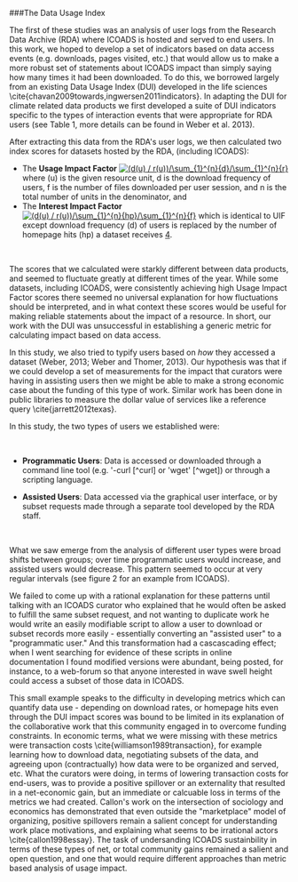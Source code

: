 ###The Data Usage Index

The first of these studies was an analysis of user logs from the Research Data Archive (RDA) where ICOADS is hosted and served to end users. In this work, we hoped to develop a set of indicators based on data access events (e.g. downloads, pages visited, etc.) that would allow us to make a more robust set of statements about ICOADS impact than simply saying how many times it had been downloaded. To do this, we borrowed largely from an existing Data Usage Index (DUI) developed in the life sciences \cite{chavan2009towards,ingwersen2011indicators}. In adapting the DUI for climate related data products we first developed a suite of DUI indicators specific to the types of interaction events that were appropriate for RDA users (see Table 1, more details can be found in Weber et al. 2013).

After extracting this data from the RDA's user logs, we then calculated two index scores for datasets hosted by the RDA, (including ICOADS): 

+ The **Usage Impact Factor** <a href="http://www.codecogs.com/eqnedit.php?latex=(d(u)&space;/&space;f(u))/\sum_{1}^{n}{d}/\sum_{1}^{n}{f}" target="_blank"><img src="http://latex.codecogs.com/gif.latex?(d(u)&space;/&space;f(u))/\sum_{1}^{n}{d}/\sum_{1}^{n}{f}" title="(d(u) / r(u))/\sum_{1}^{n}{d}/\sum_{1}^{n}{r}" /></a> where (u) is the given resource unit, d is the download frequency of users, f is the number of files downloaded per user session, and n is the total number of units in the denominator, and
+ The **Interest Impact Factor** <a href="http://www.codecogs.com/eqnedit.php?latex=(d(u)&space;/&space;f(u))/\sum_{1}^{n}{d}/\sum_{1}^{n}{f}" target="_blank"><img src="http://latex.codecogs.com/gif.latex?(hp(u)&space;/&space;f(u))/\sum_{1}^{n}{hp}/\sum_{1}^{n}{f}" title="(d(u) / r(u))/\sum_{1}^{n}{hp}/\sum_{1}^{n}{f}" /></a> which is identical to UIF except download frequency (d) of users is replaced by the number of homepage hits (hp) a dataset receives [4](#4).

<br>

The scores that we calculated were starkly different between data products, and seemed to fluctuate greatly at different times of the year. While some datasets, including ICOADS, were consistently achieving high Usage Impact Factor scores there seemed no universal explanation for how fluctuations should be interpreted, and in what context these scores would be useful for making reliable statements about the impact of a resource.  In short, our work with the DUI was unsuccessful in establishing a generic metric for calculating impact based on data access. 

In this study, we also tried to typify users based on _how_ they accessed a dataset (Weber, 2013; Weber and Thomer, 2013). Our hypothesis was that if we could develop a set of measurements for the impact that curators were having in assisting users then we might be able to make a strong economic case about the funding of this type of work. Similar work has been done in public libraries to measure the dollar value of services like a reference query \cite{jarrett2012texas}. 

In this study, the two types of users we established were:

<br>

+ **Programmatic Users**: Data is accessed or downloaded through a command line tool (e.g. '-curl [^curl] or 'wget' [^wget]) or through a scripting language. 


+ **Assisted Users**: Data accessed via the graphical user interface, or by subset requests made through a separate tool developed by the RDA staff. 

<br>

What we saw emerge from the analysis of different user types were broad shifts between groups; over time programmatic users would increase, and assisted users would decrease. This pattern seemed to occur at very regular intervals (see figure 2 for an example from ICOADS). 

We failed to come up with a rational explanation for these patterns until talking with an ICOADS curator who explained that he would often be asked to fulfill the same subset request, and not wanting to duplicate work he would write an easily modifiable script to allow a user to download or subset records more easily - essentially converting an "assisted user" to a "programmatic user." And this transformation had a cascascading effect; when I went searching for evidence of these scripts in online documentation I found modified versions were abundant, being posted, for instance, to a web-forum so that anyone interested in wave swell height could access a subset of those data in ICOADS. 

This small example speaks to the difficulty in developing metrics which can quantify data use - depending on download rates, or homepage hits even through the DUI impact scores was bound to be limited in its explanation of the collaborative work that this community engaged in to overcome funding constraints. In economic terms, what we were missing with these metrics were transaction costs \cite{williamson1989transaction}, for example learning how to download data, negotiating subsets of the data, and agreeing upon (contractually) how data were to be organized and served, etc. What the curators were doing, in terms of lowering transaction costs for end-users, was to provide a positive spillover or an externality that resulted in a net-economic gain, but an immediate or calcuable loss in terms of the metrics we had created. Callon's work on the intersection of sociology and economics has demonstrated that even outside the "marketplace" model of organizing, positive spillovers remain a salient concept for understanding work place motivations, and explaining what seems to be irrational actors \cite{callon1998essay}. The task of undersanding ICOADS sustainbility in terms of these types of net, or total community gains remained a salient and open question, and one that would require different approaches than metric based analysis of usage impact. 
